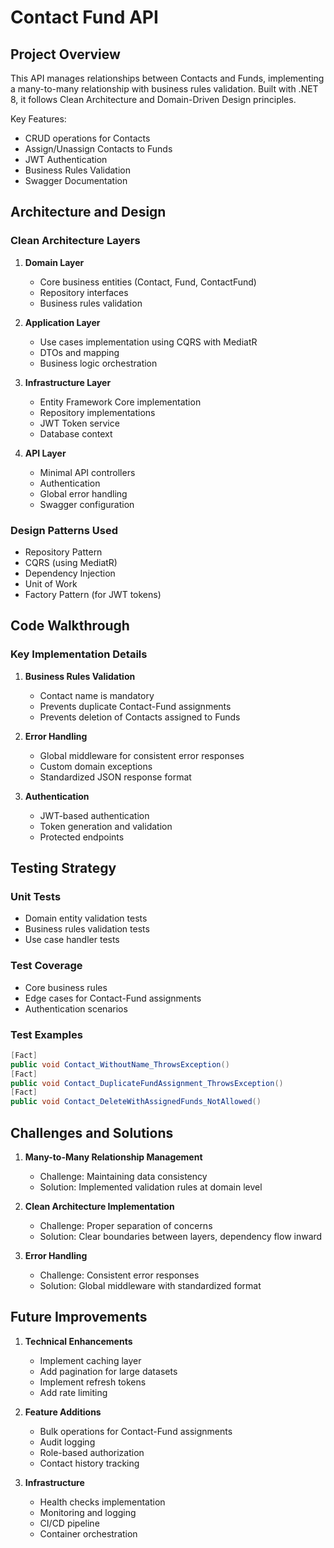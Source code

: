 # Contact Fund API

## Project Overview
This API manages relationships between Contacts and Funds, implementing a many-to-many relationship with business rules validation. Built with .NET 8, it follows Clean Architecture and Domain-Driven Design principles.

Key Features:
- CRUD operations for Contacts
- Assign/Unassign Contacts to Funds
- JWT Authentication
- Business Rules Validation
- Swagger Documentation

## Architecture and Design

### Clean Architecture Layers
1. **Domain Layer**
   - Core business entities (Contact, Fund, ContactFund)
   - Repository interfaces
   - Business rules validation

2. **Application Layer**
   - Use cases implementation using CQRS with MediatR
   - DTOs and mapping
   - Business logic orchestration

3. **Infrastructure Layer**
   - Entity Framework Core implementation
   - Repository implementations
   - JWT Token service
   - Database context

4. **API Layer**
   - Minimal API controllers
   - Authentication
   - Global error handling
   - Swagger configuration

### Design Patterns Used
- Repository Pattern
- CQRS (using MediatR)
- Dependency Injection
- Unit of Work
- Factory Pattern (for JWT tokens)

## Code Walkthrough

### Key Implementation Details

1. **Business Rules Validation**
   - Contact name is mandatory
   - Prevents duplicate Contact-Fund assignments
   - Prevents deletion of Contacts assigned to Funds

2. **Error Handling**
   - Global middleware for consistent error responses
   - Custom domain exceptions
   - Standardized JSON response format

3. **Authentication**
   - JWT-based authentication
   - Token generation and validation
   - Protected endpoints

## Testing Strategy

### Unit Tests
- Domain entity validation tests
- Business rules validation tests
- Use case handler tests

### Test Coverage
- Core business rules
- Edge cases for Contact-Fund assignments
- Authentication scenarios

### Test Examples
```csharp
[Fact]
public void Contact_WithoutName_ThrowsException()
[Fact]
public void Contact_DuplicateFundAssignment_ThrowsException()
[Fact]
public void Contact_DeleteWithAssignedFunds_NotAllowed()
```

## Challenges and Solutions

1. **Many-to-Many Relationship Management**
   - Challenge: Maintaining data consistency
   - Solution: Implemented validation rules at domain level

2. **Clean Architecture Implementation**
   - Challenge: Proper separation of concerns
   - Solution: Clear boundaries between layers, dependency flow inward

3. **Error Handling**
   - Challenge: Consistent error responses
   - Solution: Global middleware with standardized format

## Future Improvements

1. **Technical Enhancements**
   - Implement caching layer
   - Add pagination for large datasets
   - Implement refresh tokens
   - Add rate limiting

2. **Feature Additions**
   - Bulk operations for Contact-Fund assignments
   - Audit logging
   - Role-based authorization
   - Contact history tracking

3. **Infrastructure**
   - Health checks implementation
   - Monitoring and logging
   - CI/CD pipeline
   - Container orchestration